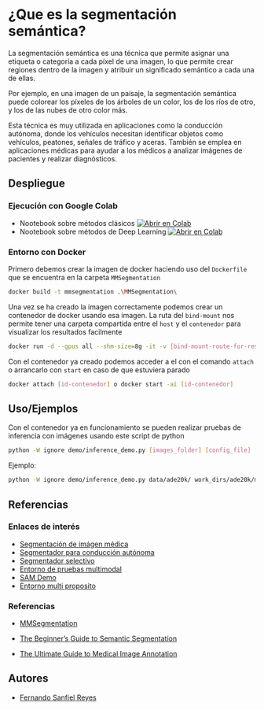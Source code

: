 # ¿Que es la segmentación semántica?

La segmentación semántica es una técnica que permite asignar una etiqueta o categoría a cada píxel de una imagen, lo que permite crear regiones dentro de la imagen y atribuir un significado semántico a cada una de ellas.

Por ejemplo, en una imagen de un paisaje, la segmentación semántica puede colorear los píxeles de los árboles de un color, los de los ríos de otro, y los de las nubes de otro color más.

Esta técnica es muy utilizada en aplicaciones como la conducción autónoma, donde los vehículos necesitan identificar objetos como vehículos, peatones, señales de tráfico y aceras.
También se emplea en aplicaciones médicas para ayudar a los médicos a analizar imágenes de pacientes y realizar diagnósticos.

## Despliegue

### Ejecución con Google Colab
- Nootebook sobre métodos clásicos [![Abrir en Colab](https://colab.research.google.com/assets/colab-badge.svg)](https://colab.research.google.com/github/reyesanfer/SemSeg_TestEnv/blob/main/tecnicas_clasicas/tecnicas_clasicas_segmentacion.ipynb)
- Nootebook sobre métodos de Deep Learning [![Abrir en Colab](https://colab.research.google.com/assets/colab-badge.svg)](https://colab.research.google.com/github/reyesanfer/SemSeg_TestEnv/blob/main/deep_learning/modelos_de_deep_learning.ipynb)

<h3>Entorno con Docker <img src="https://static-00.iconduck.com/assets.00/docker-icon-2048x2048-5mc7mvtn.png" style="width: 1em; height: 1em; vertical-align: middle;"></h3>

Primero debemos crear la imagen de docker haciendo uso del `Dockerfile` que se encuentra en la carpeta `MMSegmentation`
```bash
docker build -t mmsegmentation .\MMSegmentation\
```
Una vez se ha creado la imagen correctamente podemos crear un contenedor de docker usando esa imagen. La ruta del `bind-mount` nos permite tener una carpeta compartida entre el `host` y el `contenedor` para visualizar los resultados facilmente
```bash
docker run -d --gpus all --shm-size=8g -it -v [bind-mount-route-for-results]:/mmsegmentation/results --name [container-name] [image-name]
```
Con el contenedor ya creado podemos acceder a el con el comando `attach` o arrancarlo con `start` en caso de que estuviera parado
```bash
docker attach [id-contenedor] o docker start -ai [id-contenedor]
```
## Uso/Ejemplos

Con el contenedor ya en funcionamiento se pueden realizar pruebas de inferencia con imágenes usando este script de python
```bash
python -W ignore demo/inference_demo.py [images_folder] [config_file] [checkpoint] [out_folder_name] --with-labels [boolean_value]
```
Ejemplo:
```bash
python -W ignore demo/inference_demo.py data/ade20k/ work_dirs/ade20k/mask2former...py [checkpoint] [out_folder_name] --with-labels [boolean_value]
```


## Referencias

### Enlaces de interés

- [Segmentación de imágen médica](https://huggingface.co/spaces/kbressem/MRSegmentator)
- [Segmentador para conducción autónoma](https://huggingface.co/spaces/Rohit8y/Semantic-Segmentation)
- [Segmentador selectivo](https://huggingface.co/spaces/SkalskiP/florence-sam)
- [Entorno de pruebas multimodal](https://huggingface.co/spaces/shi-labs/OneFormer)
- [SAM Demo](https://segment-anything.com/demo)
- [Entorno multi proposito](https://huggingface.co/spaces/EPFL-VILAB/4M)

### Referencias

- [MMSegmentation](https://github.com/open-mmlab/mmsegmentation/tree/main)

- [The Beginner’s Guide to Semantic Segmentation](https://www.v7labs.com/blog/semantic-segmentation-guide)

- [The Ultimate Guide to Medical Image Annotation](https://www.v7labs.com/blog/medical-image-annotation-guide)
## Autores

- [Fernando Sanfiel Reyes](https://github.com/reyesanfer)

